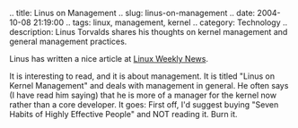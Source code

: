 .. title: Linus on Management
.. slug: linus-on-management
.. date: 2004-10-08 21:19:00
.. tags: linux, management, kernel
.. category: Technology
.. description: Linus Torvalds shares his thoughts on kernel management and general management practices.

Linus has written a nice article at [Linux Weekly News](https://lwn.net/Articles/105375/).

It is interesting to read, and it is about management. It is titled "Linus on
Kernel Management" and deals with management in general. He often says (I have
read him saying) that he is more of a manager for the kernel now rather than a
core developer. It goes: First off, I'd suggest buying "Seven Habits of Highly
Effective People" and NOT reading it. Burn it.
